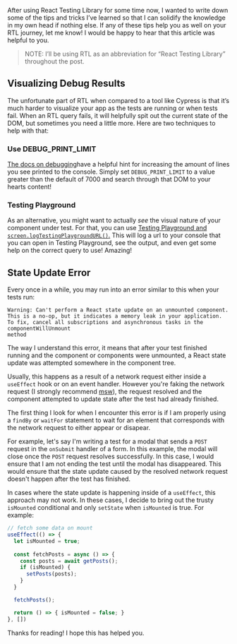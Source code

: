 After using React Testing Library for some time now, I wanted to write down some of the tips and tricks I’ve learned so that I can solidify the knowledge in my own head if nothing else. If any of these tips help you as well on your RTL journey, let me know! I would be happy to hear that this article was helpful to you.

> NOTE: I’ll be using RTL as an abbreviation for “React Testing Library” throughout the post.

## Visualizing Debug Results
The unfortunate part of RTL when compared to a tool like Cypress is that it’s much harder to visualize your app as the tests are running or when tests fail. When an RTL query fails, it will helpfully spit out the current state of the DOM, but sometimes you need a little more. Here are two techniques to help with that:

### Use DEBUG_PRINT_LIMIT
[The docs on debugging](https://testing-library.com/docs/dom-testing-library/api-debugging/)have a helpful hint for increasing the amount of lines you see printed to the console. Simply set `DEBUG_PRINT_LIMIT` to a value greater than the default of 7000 and search through that DOM to your hearts content!

### Testing Playground
As an alternative, you might want to actually _see_ the visual nature of your component under test. For that, you can use [Testing Playground and `screen.logTestingPlaygroundURL()`.](https://testing-library.com/docs/queries/about/#screenlogtestingplaygroundurl) This will log a url to your console that you can open in Testing Playground, see the output, and even get some help on the correct query to use! Amazing!

## State Update Error
Every once in a while, you may run into an error similar to this when your tests run:
```
Warning: Can't perform a React state update on an unmounted component.
This is a no-op, but it indicates a memory leak in your application.
To fix, cancel all subscriptions and asynchronous tasks in the componentWillUnmount
method
```

The way I understand this error, it means that after your test finished running and the component  or components were unmounted, a React state update was attempted somewhere in the component tree.

Usually, this happens as a result of a network request either inside a  `useEffect` hook or on an event handler. However you're faking the network request (I strongly recommend [msw](https://github.com/mswjs/msw)), the request resolved and the component attempted to update state after the test had already finished.

The first thing I look for when I encounter this error is if I am properly using a `findBy` or `waitFor` statement to wait for an element that corresponds with the network request to either appear or disapear. 

For example, let's say I'm writing a test for a modal that sends a `POST` request in the `onSubmit` handler of a form. In this example, the modal will close once the `POST` request resolves successfully. In this case, I would ensure that I am not ending the test until the modal has disappeared. This would ensure that the state update caused by the resolved network request doesn't happen after the test has finished.

In cases where the state update is happening inside of a `useEffect`, this approach may not work. In these cases, I decide to bring out the trusty `isMounted` conditional and only `setState` when `isMounted` is true. For example:

```javascript
// fetch some data on mount
useEffect(() => {
  let isMounted = true;
  
  const fetchPosts = async () => {
    const posts = await getPosts();
    if (isMounted) {
      setPosts(posts);
    }
  }

  fetchPosts();

  return () => { isMounted = false; }
}, [])
```

Thanks for reading! I hope this has helped you.
